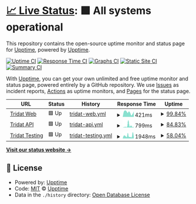 # [📈 Live Status](https://serrfranco.github.io/status/): <!--live status--> **🟩 All systems operational**

This repository contains the open-source uptime monitor and status page for [Upptime](https://upptime.js.org), powered by [Upptime](https://github.com/upptime/upptime).

[![Uptime CI](https://github.com/serrfranco/upptime/workflows/Uptime%20CI/badge.svg)](https://github.com/serrfranco/upptime/actions?query=workflow%3A%22Uptime+CI%22)
[![Response Time CI](https://github.com/serrfranco/upptime/workflows/Response%20Time%20CI/badge.svg)](https://github.com/serrfranco/upptime/actions?query=workflow%3A%22Response+Time+CI%22)
[![Graphs CI](https://github.com/serrfranco/upptime/workflows/Graphs%20CI/badge.svg)](https://github.com/serrfranco/upptime/actions?query=workflow%3A%22Graphs+CI%22)
[![Static Site CI](https://github.com/serrfranco/upptime/workflows/Static%20Site%20CI/badge.svg)](https://github.com/serrfranco/upptime/actions?query=workflow%3A%22Static+Site+CI%22)
[![Summary CI](https://github.com/serrfranco/upptime/workflows/Summary%20CI/badge.svg)](https://github.com/serrfranco/upptime/actions?query=workflow%3A%22Summary+CI%22)

With [Upptime](https://upptime.js.org), you can get your own unlimited and free uptime monitor and status page, powered entirely by a GitHub repository. We use [Issues](https://github.com/upptime/upptime/issues) as incident reports, [Actions](https://github.com/serrfranco/upptime/actions) as uptime monitors, and [Pages](https://demo.upptime.js.org) for the status page.

<!--start: status pages-->
<!-- This summary is generated by Upptime (https://github.com/upptime/upptime) -->
<!-- Do not edit this manually, your changes will be overwritten -->
<!-- prettier-ignore -->
| URL | Status | History | Response Time | Uptime |
| --- | ------ | ------- | ------------- | ------ |
| <img alt="" src="https://favicons.githubusercontent.com/tridat.com.ar" height="13"> [Tridat Web](https://tridat.com.ar) | 🟩 Up | [tridat-web.yml](https://github.com/serrfranco/status/commits/HEAD/history/tridat-web.yml) | <details><summary><img alt="Response time graph" src="./graphs/tridat-web/response-time-week.png" height="20"> 421ms</summary><br><a href="https://serrfranco.github.io/status/history/tridat-web"><img alt="Response time 421" src="https://img.shields.io/endpoint?url=https%3A%2F%2Fraw.githubusercontent.com%2Fserrfranco%2Fstatus%2FHEAD%2Fapi%2Ftridat-web%2Fresponse-time.json"></a><br><a href="https://serrfranco.github.io/status/history/tridat-web"><img alt="24-hour response time 383" src="https://img.shields.io/endpoint?url=https%3A%2F%2Fraw.githubusercontent.com%2Fserrfranco%2Fstatus%2FHEAD%2Fapi%2Ftridat-web%2Fresponse-time-day.json"></a><br><a href="https://serrfranco.github.io/status/history/tridat-web"><img alt="7-day response time 421" src="https://img.shields.io/endpoint?url=https%3A%2F%2Fraw.githubusercontent.com%2Fserrfranco%2Fstatus%2FHEAD%2Fapi%2Ftridat-web%2Fresponse-time-week.json"></a><br><a href="https://serrfranco.github.io/status/history/tridat-web"><img alt="30-day response time 463" src="https://img.shields.io/endpoint?url=https%3A%2F%2Fraw.githubusercontent.com%2Fserrfranco%2Fstatus%2FHEAD%2Fapi%2Ftridat-web%2Fresponse-time-month.json"></a><br><a href="https://serrfranco.github.io/status/history/tridat-web"><img alt="1-year response time 421" src="https://img.shields.io/endpoint?url=https%3A%2F%2Fraw.githubusercontent.com%2Fserrfranco%2Fstatus%2FHEAD%2Fapi%2Ftridat-web%2Fresponse-time-year.json"></a></details> | <details><summary><a href="https://serrfranco.github.io/status/history/tridat-web">99.84%</a></summary><a href="https://serrfranco.github.io/status/history/tridat-web"><img alt="All-time uptime 99.97%" src="https://img.shields.io/endpoint?url=https%3A%2F%2Fraw.githubusercontent.com%2Fserrfranco%2Fstatus%2FHEAD%2Fapi%2Ftridat-web%2Fuptime.json"></a><br><a href="https://serrfranco.github.io/status/history/tridat-web"><img alt="24-hour uptime 98.88%" src="https://img.shields.io/endpoint?url=https%3A%2F%2Fraw.githubusercontent.com%2Fserrfranco%2Fstatus%2FHEAD%2Fapi%2Ftridat-web%2Fuptime-day.json"></a><br><a href="https://serrfranco.github.io/status/history/tridat-web"><img alt="7-day uptime 99.84%" src="https://img.shields.io/endpoint?url=https%3A%2F%2Fraw.githubusercontent.com%2Fserrfranco%2Fstatus%2FHEAD%2Fapi%2Ftridat-web%2Fuptime-week.json"></a><br><a href="https://serrfranco.github.io/status/history/tridat-web"><img alt="30-day uptime 99.96%" src="https://img.shields.io/endpoint?url=https%3A%2F%2Fraw.githubusercontent.com%2Fserrfranco%2Fstatus%2FHEAD%2Fapi%2Ftridat-web%2Fuptime-month.json"></a><br><a href="https://serrfranco.github.io/status/history/tridat-web"><img alt="1-year uptime 99.97%" src="https://img.shields.io/endpoint?url=https%3A%2F%2Fraw.githubusercontent.com%2Fserrfranco%2Fstatus%2FHEAD%2Fapi%2Ftridat-web%2Fuptime-year.json"></a></details>
| <img alt="" src="https://favicons.githubusercontent.com/tridat.ml" height="13"> [Tridat API](https://tridat.ml) | 🟩 Up | [tridat-api.yml](https://github.com/serrfranco/status/commits/HEAD/history/tridat-api.yml) | <details><summary><img alt="Response time graph" src="./graphs/tridat-api/response-time-week.png" height="20"> 799ms</summary><br><a href="https://serrfranco.github.io/status/history/tridat-api"><img alt="Response time 630" src="https://img.shields.io/endpoint?url=https%3A%2F%2Fraw.githubusercontent.com%2Fserrfranco%2Fstatus%2FHEAD%2Fapi%2Ftridat-api%2Fresponse-time.json"></a><br><a href="https://serrfranco.github.io/status/history/tridat-api"><img alt="24-hour response time 232" src="https://img.shields.io/endpoint?url=https%3A%2F%2Fraw.githubusercontent.com%2Fserrfranco%2Fstatus%2FHEAD%2Fapi%2Ftridat-api%2Fresponse-time-day.json"></a><br><a href="https://serrfranco.github.io/status/history/tridat-api"><img alt="7-day response time 799" src="https://img.shields.io/endpoint?url=https%3A%2F%2Fraw.githubusercontent.com%2Fserrfranco%2Fstatus%2FHEAD%2Fapi%2Ftridat-api%2Fresponse-time-week.json"></a><br><a href="https://serrfranco.github.io/status/history/tridat-api"><img alt="30-day response time 631" src="https://img.shields.io/endpoint?url=https%3A%2F%2Fraw.githubusercontent.com%2Fserrfranco%2Fstatus%2FHEAD%2Fapi%2Ftridat-api%2Fresponse-time-month.json"></a><br><a href="https://serrfranco.github.io/status/history/tridat-api"><img alt="1-year response time 630" src="https://img.shields.io/endpoint?url=https%3A%2F%2Fraw.githubusercontent.com%2Fserrfranco%2Fstatus%2FHEAD%2Fapi%2Ftridat-api%2Fresponse-time-year.json"></a></details> | <details><summary><a href="https://serrfranco.github.io/status/history/tridat-api">84.83%</a></summary><a href="https://serrfranco.github.io/status/history/tridat-api"><img alt="All-time uptime 97.33%" src="https://img.shields.io/endpoint?url=https%3A%2F%2Fraw.githubusercontent.com%2Fserrfranco%2Fstatus%2FHEAD%2Fapi%2Ftridat-api%2Fuptime.json"></a><br><a href="https://serrfranco.github.io/status/history/tridat-api"><img alt="24-hour uptime 68.51%" src="https://img.shields.io/endpoint?url=https%3A%2F%2Fraw.githubusercontent.com%2Fserrfranco%2Fstatus%2FHEAD%2Fapi%2Ftridat-api%2Fuptime-day.json"></a><br><a href="https://serrfranco.github.io/status/history/tridat-api"><img alt="7-day uptime 84.83%" src="https://img.shields.io/endpoint?url=https%3A%2F%2Fraw.githubusercontent.com%2Fserrfranco%2Fstatus%2FHEAD%2Fapi%2Ftridat-api%2Fuptime-week.json"></a><br><a href="https://serrfranco.github.io/status/history/tridat-api"><img alt="30-day uptime 96.51%" src="https://img.shields.io/endpoint?url=https%3A%2F%2Fraw.githubusercontent.com%2Fserrfranco%2Fstatus%2FHEAD%2Fapi%2Ftridat-api%2Fuptime-month.json"></a><br><a href="https://serrfranco.github.io/status/history/tridat-api"><img alt="1-year uptime 97.33%" src="https://img.shields.io/endpoint?url=https%3A%2F%2Fraw.githubusercontent.com%2Fserrfranco%2Fstatus%2FHEAD%2Fapi%2Ftridat-api%2Fuptime-year.json"></a></details>
| <img alt="" src="https://favicons.githubusercontent.com/tridat.cf" height="13"> [Tridat Testing](https://tridat.cf) | 🟩 Up | [tridat-testing.yml](https://github.com/serrfranco/status/commits/HEAD/history/tridat-testing.yml) | <details><summary><img alt="Response time graph" src="./graphs/tridat-testing/response-time-week.png" height="20"> 1948ms</summary><br><a href="https://serrfranco.github.io/status/history/tridat-testing"><img alt="Response time 1782" src="https://img.shields.io/endpoint?url=https%3A%2F%2Fraw.githubusercontent.com%2Fserrfranco%2Fstatus%2FHEAD%2Fapi%2Ftridat-testing%2Fresponse-time.json"></a><br><a href="https://serrfranco.github.io/status/history/tridat-testing"><img alt="24-hour response time 2481" src="https://img.shields.io/endpoint?url=https%3A%2F%2Fraw.githubusercontent.com%2Fserrfranco%2Fstatus%2FHEAD%2Fapi%2Ftridat-testing%2Fresponse-time-day.json"></a><br><a href="https://serrfranco.github.io/status/history/tridat-testing"><img alt="7-day response time 1948" src="https://img.shields.io/endpoint?url=https%3A%2F%2Fraw.githubusercontent.com%2Fserrfranco%2Fstatus%2FHEAD%2Fapi%2Ftridat-testing%2Fresponse-time-week.json"></a><br><a href="https://serrfranco.github.io/status/history/tridat-testing"><img alt="30-day response time 1641" src="https://img.shields.io/endpoint?url=https%3A%2F%2Fraw.githubusercontent.com%2Fserrfranco%2Fstatus%2FHEAD%2Fapi%2Ftridat-testing%2Fresponse-time-month.json"></a><br><a href="https://serrfranco.github.io/status/history/tridat-testing"><img alt="1-year response time 1782" src="https://img.shields.io/endpoint?url=https%3A%2F%2Fraw.githubusercontent.com%2Fserrfranco%2Fstatus%2FHEAD%2Fapi%2Ftridat-testing%2Fresponse-time-year.json"></a></details> | <details><summary><a href="https://serrfranco.github.io/status/history/tridat-testing">58.04%</a></summary><a href="https://serrfranco.github.io/status/history/tridat-testing"><img alt="All-time uptime 80.80%" src="https://img.shields.io/endpoint?url=https%3A%2F%2Fraw.githubusercontent.com%2Fserrfranco%2Fstatus%2FHEAD%2Fapi%2Ftridat-testing%2Fuptime.json"></a><br><a href="https://serrfranco.github.io/status/history/tridat-testing"><img alt="24-hour uptime 69.01%" src="https://img.shields.io/endpoint?url=https%3A%2F%2Fraw.githubusercontent.com%2Fserrfranco%2Fstatus%2FHEAD%2Fapi%2Ftridat-testing%2Fuptime-day.json"></a><br><a href="https://serrfranco.github.io/status/history/tridat-testing"><img alt="7-day uptime 58.04%" src="https://img.shields.io/endpoint?url=https%3A%2F%2Fraw.githubusercontent.com%2Fserrfranco%2Fstatus%2FHEAD%2Fapi%2Ftridat-testing%2Fuptime-week.json"></a><br><a href="https://serrfranco.github.io/status/history/tridat-testing"><img alt="30-day uptime 74.93%" src="https://img.shields.io/endpoint?url=https%3A%2F%2Fraw.githubusercontent.com%2Fserrfranco%2Fstatus%2FHEAD%2Fapi%2Ftridat-testing%2Fuptime-month.json"></a><br><a href="https://serrfranco.github.io/status/history/tridat-testing"><img alt="1-year uptime 80.80%" src="https://img.shields.io/endpoint?url=https%3A%2F%2Fraw.githubusercontent.com%2Fserrfranco%2Fstatus%2FHEAD%2Fapi%2Ftridat-testing%2Fuptime-year.json"></a></details>

<!--end: status pages-->

[**Visit our status website →**](https://serrfranco.github.io/status/)

## 📄 License

- Powered by: [Upptime](https://github.com/upptime/upptime)
- Code: [MIT](./LICENSE) © [Upptime](https://upptime.js.org)
- Data in the `./history` directory: [Open Database License](https://opendatacommons.org/licenses/odbl/1-0/)
